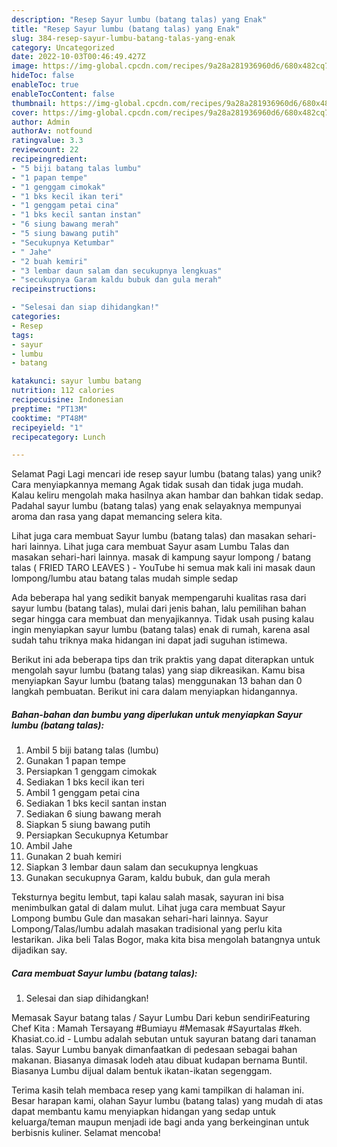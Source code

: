```yaml
---
description: "Resep Sayur lumbu (batang talas) yang Enak"
title: "Resep Sayur lumbu (batang talas) yang Enak"
slug: 384-resep-sayur-lumbu-batang-talas-yang-enak
category: Uncategorized
date: 2022-10-03T00:46:49.427Z
image: https://img-global.cpcdn.com/recipes/9a28a281936960d6/680x482cq70/sayur-lumbu-batang-talas-foto-resep-utama.jpg
hideToc: false
enableToc: true
enableTocContent: false
thumbnail: https://img-global.cpcdn.com/recipes/9a28a281936960d6/680x482cq70/sayur-lumbu-batang-talas-foto-resep-utama.jpg
cover: https://img-global.cpcdn.com/recipes/9a28a281936960d6/680x482cq70/sayur-lumbu-batang-talas-foto-resep-utama.jpg
author: Admin
authorAv: notfound
ratingvalue: 3.3
reviewcount: 22
recipeingredient:
- "5 biji batang talas lumbu"
- "1 papan tempe"
- "1 genggam cimokak"
- "1 bks kecil ikan teri"
- "1 genggam petai cina"
- "1 bks kecil santan instan"
- "6 siung bawang merah"
- "5 siung bawang putih"
- "Secukupnya Ketumbar"
- " Jahe"
- "2 buah kemiri"
- "3 lembar daun salam dan secukupnya lengkuas"
- "secukupnya Garam kaldu bubuk dan gula merah"
recipeinstructions:

- "Selesai dan siap dihidangkan!"
categories:
- Resep
tags:
- sayur
- lumbu
- batang

katakunci: sayur lumbu batang 
nutrition: 112 calories
recipecuisine: Indonesian
preptime: "PT13M"
cooktime: "PT48M"
recipeyield: "1"
recipecategory: Lunch

---
```



Selamat Pagi Lagi mencari ide resep sayur lumbu (batang talas) yang unik? Cara menyiapkannya memang Agak tidak susah dan tidak juga mudah. Kalau keliru mengolah maka hasilnya akan hambar dan bahkan tidak sedap. Padahal sayur lumbu (batang talas) yang enak selayaknya mempunyai aroma dan rasa yang dapat memancing selera kita.


Lihat juga cara membuat Sayur lumbu (batang talas) dan masakan sehari-hari lainnya. Lihat juga cara membuat Sayur asam Lumbu Talas dan masakan sehari-hari lainnya. masak di kampung sayur lompong / batang talas ( FRIED TARO LEAVES ) - YouTube hi semua mak kali ini masak daun lompong/lumbu atau batang talas mudah simple sedap

Ada beberapa hal yang sedikit banyak mempengaruhi kualitas rasa dari sayur lumbu (batang talas), mulai dari jenis bahan, lalu pemilihan bahan segar hingga cara membuat dan menyajikannya. Tidak usah pusing kalau ingin menyiapkan sayur lumbu (batang talas) enak di rumah, karena asal sudah tahu triknya maka hidangan ini dapat jadi suguhan istimewa.


Berikut ini ada beberapa tips dan trik praktis yang dapat diterapkan untuk mengolah sayur lumbu (batang talas) yang siap dikreasikan. Kamu bisa menyiapkan Sayur lumbu (batang talas) menggunakan 13 bahan dan 0 langkah pembuatan. Berikut ini cara dalam menyiapkan hidangannya.

<!--inarticleads1-->

##### Bahan-bahan dan bumbu yang diperlukan untuk menyiapkan Sayur lumbu (batang talas):

1. Ambil 5 biji batang talas (lumbu)
1. Gunakan 1 papan tempe
1. Persiapkan 1 genggam cimokak
1. Sediakan 1 bks kecil ikan teri
1. Ambil 1 genggam petai cina
1. Sediakan 1 bks kecil santan instan
1. Sediakan 6 siung bawang merah
1. Siapkan 5 siung bawang putih
1. Persiapkan Secukupnya Ketumbar
1. Ambil  Jahe
1. Gunakan 2 buah kemiri
1. Siapkan 3 lembar daun salam dan secukupnya lengkuas
1. Gunakan secukupnya Garam, kaldu bubuk, dan gula merah


Teksturnya begitu lembut, tapi kalau salah masak, sayuran ini bisa menimbulkan gatal di dalam mulut. Lihat juga cara membuat Sayur Lompong bumbu Gule dan masakan sehari-hari lainnya. Sayur Lompong/Talas/lumbu adalah masakan tradisional yang perlu kita lestarikan. Jika beli Talas Bogor, maka kita bisa mengolah batangnya untuk dijadikan say. 

<!--inarticleads2-->

##### Cara membuat Sayur lumbu (batang talas):


1. Selesai dan siap dihidangkan!

Memasak Sayur batang talas / Sayur Lumbu Dari kebun sendiriFeaturing Chef Kita : Mamah Tersayang #Bumiayu #Memasak #Sayurtalas #keh. Khasiat.co.id - Lumbu adalah sebutan untuk sayuran batang dari tanaman talas. Sayur Lumbu banyak dimanfaatkan di pedesaan sebagai bahan makanan. Biasanya dimasak lodeh atau dibuat kudapan bernama Buntil. Biasanya Lumbu dijual dalam bentuk ikatan-ikatan segenggam. 

Terima kasih telah membaca resep yang kami tampilkan di halaman ini. Besar harapan kami, olahan Sayur lumbu (batang talas) yang mudah di atas dapat membantu kamu menyiapkan hidangan yang sedap untuk keluarga/teman maupun menjadi ide bagi anda yang berkeinginan untuk berbisnis kuliner. Selamat mencoba!
